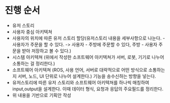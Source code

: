 # 진행 순서
- 유저 스토리
- 사용자 중심 아키텍쳐
- 사용자의 위치에 따른 유저 스토리 할당(유저스토리 내용을 세부사항으로 나눈다. - 사용자가 주문을 할 수 있다. -> 사용자 - 주방에 주문할 수 있다, 주방 - 사용자 주문을 받아 저장하고 볼 수 있다.)
- 시스템 아키텍쳐 (위에서 작성한 소프트웨어 아키텍쳐가 서버, 로봇, 기기로 나누어 소통하는 걸 정리한다.)
- 소프트웨어 아키텍쳐 (ROS, 사용 언어, 서버로 대략적으로 어떤 방식으로 소통하는지 서버, 노드, UI 단위로 나누어 설계한다.) 기능을 송수신하는 방향을 넣는다.
- 유저스토리에 따른 유저 스토리와 소프트웨어 아키텍쳐를 하나씩 매칭하여 input,output을 설계한다. 이때 데이터 형식, 요청과 응답의 주요필드를 정리한다.
- 위 내용을 기반으로 기획안 작성